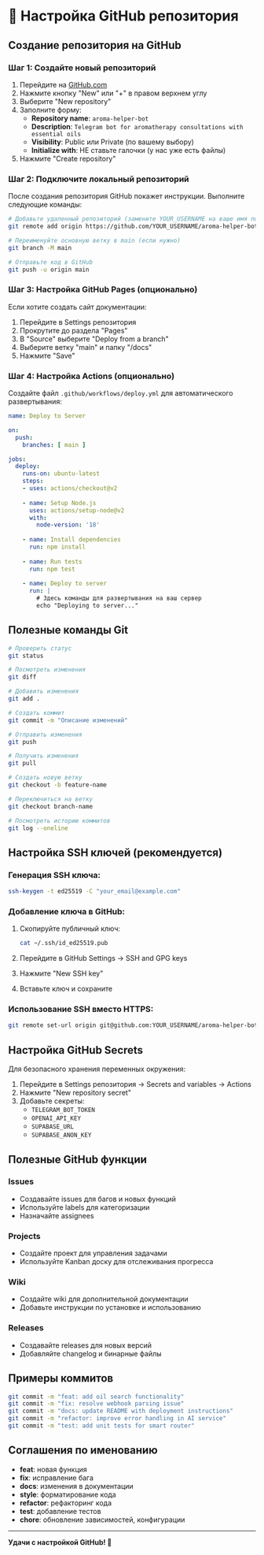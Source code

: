 # 🚀 Настройка GitHub репозитория

## Создание репозитория на GitHub

### Шаг 1: Создайте новый репозиторий

1. Перейдите на [GitHub.com](https://github.com)
2. Нажмите кнопку "New" или "+" в правом верхнем углу
3. Выберите "New repository"
4. Заполните форму:
   - **Repository name**: `aroma-helper-bot`
   - **Description**: `Telegram bot for aromatherapy consultations with essential oils`
   - **Visibility**: Public или Private (по вашему выбору)
   - **Initialize with**: НЕ ставьте галочки (у нас уже есть файлы)
5. Нажмите "Create repository"

### Шаг 2: Подключите локальный репозиторий

После создания репозитория GitHub покажет инструкции. Выполните следующие команды:

```bash
# Добавьте удаленный репозиторий (замените YOUR_USERNAME на ваше имя пользователя)
git remote add origin https://github.com/YOUR_USERNAME/aroma-helper-bot.git

# Переименуйте основную ветку в main (если нужно)
git branch -M main

# Отправьте код в GitHub
git push -u origin main
```

### Шаг 3: Настройка GitHub Pages (опционально)

Если хотите создать сайт документации:

1. Перейдите в Settings репозитория
2. Прокрутите до раздела "Pages"
3. В "Source" выберите "Deploy from a branch"
4. Выберите ветку "main" и папку "/docs"
5. Нажмите "Save"

### Шаг 4: Настройка Actions (опционально)

Создайте файл `.github/workflows/deploy.yml` для автоматического развертывания:

```yaml
name: Deploy to Server

on:
  push:
    branches: [ main ]

jobs:
  deploy:
    runs-on: ubuntu-latest
    steps:
    - uses: actions/checkout@v2
    
    - name: Setup Node.js
      uses: actions/setup-node@v2
      with:
        node-version: '18'
        
    - name: Install dependencies
      run: npm install
      
    - name: Run tests
      run: npm test
      
    - name: Deploy to server
      run: |
        # Здесь команды для развертывания на ваш сервер
        echo "Deploying to server..."
```

## Полезные команды Git

```bash
# Проверить статус
git status

# Посмотреть изменения
git diff

# Добавить изменения
git add .

# Создать коммит
git commit -m "Описание изменений"

# Отправить изменения
git push

# Получить изменения
git pull

# Создать новую ветку
git checkout -b feature-name

# Переключиться на ветку
git checkout branch-name

# Посмотреть историю коммитов
git log --oneline
```

## Настройка SSH ключей (рекомендуется)

### Генерация SSH ключа:

```bash
ssh-keygen -t ed25519 -C "your_email@example.com"
```

### Добавление ключа в GitHub:

1. Скопируйте публичный ключ:
   ```bash
   cat ~/.ssh/id_ed25519.pub
   ```

2. Перейдите в GitHub Settings → SSH and GPG keys
3. Нажмите "New SSH key"
4. Вставьте ключ и сохраните

### Использование SSH вместо HTTPS:

```bash
git remote set-url origin git@github.com:YOUR_USERNAME/aroma-helper-bot.git
```

## Настройка GitHub Secrets

Для безопасного хранения переменных окружения:

1. Перейдите в Settings репозитория → Secrets and variables → Actions
2. Нажмите "New repository secret"
3. Добавьте секреты:
   - `TELEGRAM_BOT_TOKEN`
   - `OPENAI_API_KEY`
   - `SUPABASE_URL`
   - `SUPABASE_ANON_KEY`

## Полезные GitHub функции

### Issues
- Создавайте issues для багов и новых функций
- Используйте labels для категоризации
- Назначайте assignees

### Projects
- Создайте проект для управления задачами
- Используйте Kanban доску для отслеживания прогресса

### Wiki
- Создайте wiki для дополнительной документации
- Добавьте инструкции по установке и использованию

### Releases
- Создавайте releases для новых версий
- Добавляйте changelog и бинарные файлы

## Примеры коммитов

```bash
git commit -m "feat: add oil search functionality"
git commit -m "fix: resolve webhook parsing issue"
git commit -m "docs: update README with deployment instructions"
git commit -m "refactor: improve error handling in AI service"
git commit -m "test: add unit tests for smart router"
```

## Соглашения по именованию

- **feat**: новая функция
- **fix**: исправление бага
- **docs**: изменения в документации
- **style**: форматирование кода
- **refactor**: рефакторинг кода
- **test**: добавление тестов
- **chore**: обновление зависимостей, конфигурации

---

**Удачи с настройкой GitHub! 🚀** 